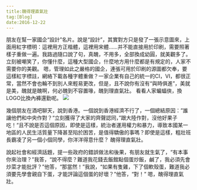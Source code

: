 ```yaml
---
title:醜得理直氣壯
tag:[Blog]
date:2016-12-22
---
```


朋友在幫一家國企“設計”名片。說是“設計”，其實對方只是發了一張示意圖來，上面用紅字標明：這裡用方正楷體，這裡用宋體……并不能直接用於印刷，需要照著樣子重做一遍。我路過隨口說了句，真醜，不用多，全部換成幼圓，就美觀多了。立刻被嘲笑了，你懂什麼，這種大型國企，什麼地方用什麼都是有規定的，人家不需要你的美觀。
嗯，管理如此之嚴格的國企，連張可用於印刷的源圖都欠奉，要這樣紅字標註，網絡下載各種字體重做？一家企業有自己的統一的CI，VI，都很正常，當然不會也輪不到別人來輕易更改，但是，且不說你有沒有“與時俱進”，美就是美，醜就是醜啊，何必醜到不容置喙，醜到理直氣壯。
看看人家蝙蝠俠，換LOGO比換內褲還勤呢。
![](https://a-ssl.duitang.com/uploads/item/201301/24/20130124162422_uUTw2.jpeg)

幾個朋友在酒吧聊天，說到香港。一個說到香港經濟不行了，一個總結原因：”誰讓他們和中央作對？“立刻獲得了大家的齊聲認同，”跟大陸作對，沒他好果子吃！“且不說是否這個原因，即使是這樣，統治者運用權力和暴力，導致本國某一地區的人民生活質量下降甚至陷於困苦，是值得驕傲的事嗎？即使是這樣，粗壯班長霸凌了另一個小個同學，你洋洋得意什麼？
醜得理直氣壯。

說起社會和經濟話題，提一些政府的錯誤做法和後果，有朋友就生氣了，“有本事你來治理？”我答，“說不得麼？難道我花錢去飯館點個蛋炒飯，鹹了，我必須先會炒菜才能批評？”他答，“那當然！”我說，“如果有隻雞，下了個軟殼蛋，難道我必須要先學會親自下蛋，才能評論這個蛋的好壞？”他答，“對！”
嗯，醜得理直氣壯。

